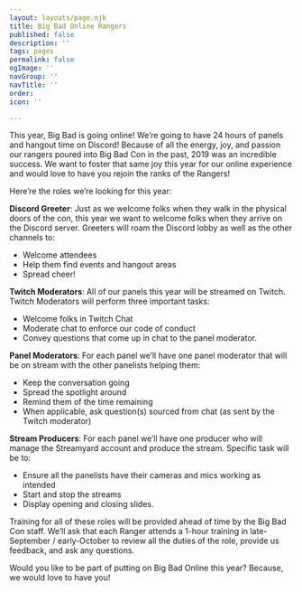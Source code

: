 ```yaml
---
layout: layouts/page.njk
title: Big Bad Online Rangers
published: false
description: ''
tags: pages
permalink: false
ogImage: ''
navGroup: ''
navTitle: ''
order: 
icon: ''

---
```

This year, Big Bad is going online! We’re going to have 24 hours of panels and hangout time on Discord! Because of all the energy, joy, and passion our rangers poured into Big Bad Con in the past, 2019 was an incredible success. We want to foster that same joy this year for our online experience and would love to have you rejoin the ranks of the Rangers!

Here’re the roles we’re looking for this year:

**Discord Greeter**: Just as we welcome folks when they walk in the physical doors of the con, this year we want to welcome folks when they arrive on the Discord server. Greeters will roam the Discord lobby as well as the other channels to:

* Welcome attendees
* Help them find events and hangout areas
* Spread cheer!

**Twitch Moderators**: All of our panels this year will be streamed on Twitch. Twitch Moderators will perform three important tasks:

* Welcome folks in Twitch Chat
* Moderate chat to enforce our code of conduct
* Convey questions that come up in chat to the panel moderator.

**Panel Moderators**: For each panel we’ll have one panel moderator that will be on stream with the other panelists helping them:

* Keep the conversation going
* Spread the spotlight around
* Remind them of the time remaining
* When applicable, ask  question(s) sourced from chat (as sent by the Twitch moderator)

**Stream Producers**: For each panel we’ll have one producer who will manage the Streamyard account and produce the stream. Specific task will be to:

* Ensure all the panelists have their cameras and mics working as intended
* Start and stop the streams
* Display opening and closing slides.

Training for all of these roles will be provided ahead of time by the Big Bad Con staff. We’ll ask that each Ranger attends a 1-hour training in late-September / early-October to review all the duties of the role, provide us feedback, and ask any questions.

Would you like to be part of putting on Big Bad Online this year? Because, we would love to have you!